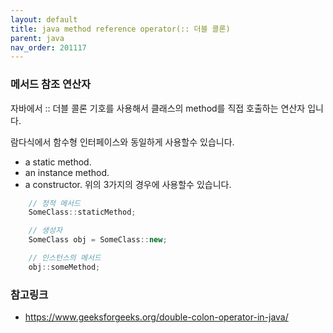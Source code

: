 ```yaml
---
layout: default
title: java method reference operator(:: 더블 콜론)
parent: java
nav_order: 201117
---
```


### 메서드 참조 연산자
자바에서 :: 더블 콜론 기호를 사용해서 클래스의 method를 직접 호출하는 연산자 입니다.

람다식에서 함수형 인터페이스와 동일하게 사용할수 있습니다.

* a static method.
* an instance method.
* a constructor.
  위의 3가지의 경우에 사용할수 있습니다.

```java
    // 정적 메서드
    SomeClass::staticMethod;

    // 생성자
    SomeClass obj = SomeClass::new;

    // 인스턴스의 메서드
    obj::someMethod;
```

### 참고링크
* https://www.geeksforgeeks.org/double-colon-operator-in-java/
